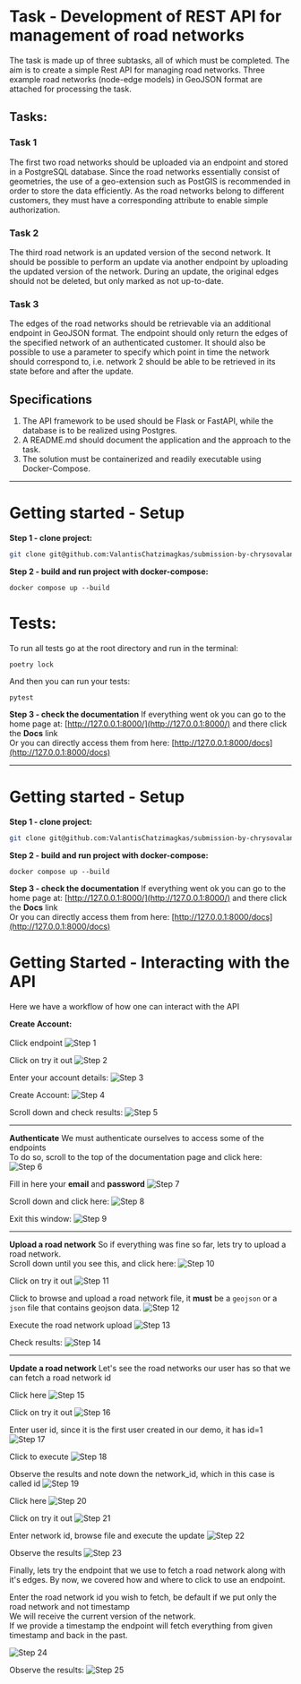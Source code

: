 # Task - Development of REST API for management of road networks
The task is made up of three subtasks, all of which must be completed. The aim is to create a simple Rest API for managing road networks. Three example road networks (node-edge models) in GeoJSON format are attached for processing the task.


## Tasks:
### Task 1

The first two road networks should be uploaded via an endpoint and stored in a PostgreSQL database. Since the road networks essentially consist of geometries, the use of a geo-extension such as PostGIS is recommended in order to store the data efficiently. As the road networks belong to different customers, they must have a corresponding attribute to enable simple authorization.

### Task 2

The third road network is an updated version of the second network. It should be possible to perform an update via another endpoint by uploading the updated version of the network. During an update, the original edges should not be deleted, but only marked as not up-to-date.

### Task 3

The edges of the road networks should be retrievable via an additional endpoint in GeoJSON format. The endpoint should only return the edges of the specified network of an authenticated customer. It should also be possible to use a parameter to specify which point in time the network should correspond to, i.e. network 2 should be able to be retrieved in its state before and after the update.


## Specifications


1. The API framework to be used should be Flask or FastAPI, while the database is to be realized using Postgres.
2. A README.md should document the application and the approach to the task.
3. The solution must be containerized and readily executable using Docker-Compose.

---

# Getting started - Setup
**Step 1 - clone project:**
```bash
git clone git@github.com:ValantisChatzimagkas/submission-by-chrysovalantis-chatzimagkas.git
```

**Step 2 - build and run project with docker-compose:**
```
docker compose up --build
```
# Tests:

To run all tests go at the root directory and run in the terminal:
```commandline
poetry lock
```

And then you can run your tests:
```commandline
pytest
```



**Step 3 -  check the documentation**
If everything went ok you can go to the home page at: [http://127.0.0.1:8000/](http://127.0.0.1:8000/) and there click the **Docs** link<br>
Or you can directly access them from here: [http://127.0.0.1:8000/docs](http://127.0.0.1:8000/docs)




---

# Getting started - Setup
**Step 1 - clone project:**
```bash
git clone git@github.com:ValantisChatzimagkas/submission-by-chrysovalantis-chatzimagkas.git
```

**Step 2 - build and run project with docker-compose:**
```
docker compose up --build
```

**Step 3 -  check the documentation**
If everything went ok you can go to the home page at: [http://127.0.0.1:8000/](http://127.0.0.1:8000/) and there click the **Docs** link<br>
Or you can directly access them from here: [http://127.0.0.1:8000/docs](http://127.0.0.1:8000/docs)


# Getting Started - Interacting with the API
Here we have a workflow of how one can interact with the API

**Create Account:** 
<br><br>
Click endpoint
![Step 1](screenshots/create_account_step_1.png)

Click on try it out
![Step 2](screenshots/create_account_step_2.png)

Enter your account details:
![Step 3](screenshots/create_account_step_3.png)

Create Account:
![Step 4](screenshots/create_account_step_4.png)

Scroll down and check results:
![Step 5](screenshots/create_account_step_5.png)

---

**Authenticate**
We must authenticate ourselves to access some of the endpoints<br>
To do so, scroll to the top of the documentation page and click here:
![Step 6](screenshots/authenticate_step_1.png)


Fill in here your **email** and **password**
![Step 7](screenshots/authenticate_step_2.png)


Scroll down and click here:
![Step 8](screenshots/authenticate_step_3.png)

Exit this window:
![Step 9](screenshots/authenticate_step_4.png)

---

**Upload a road network**
So if everything was fine so far, lets try to upload a road network.<br>
Scroll down until you see this, and click here:
![Step 10](screenshots/Upload_road_network_step_1.png)

Click on try it out
![Step 11](screenshots/Upload_road_network_step_2.png)


Click to browse and upload a road network file, it **must** be a `geojson` or a `json` 
file that contains geojson data.
![Step 12](screenshots/Upload_road_network_step_3.png)

Execute the road network upload
![Step 13](screenshots/Upload_road_network_step_4.png)

Check results:
![Step 14](screenshots/Upload_road_network_step_5.png)

---

**Update a road network**
Let's see the road networks our user has so that we can fetch a road network id

Click here
![Step 15](screenshots/Update_network_step_1.png)

Click on try it out
![Step 16](screenshots/Update_network_step_2.png)

Enter user id, since it is the first user created in our demo, it has id=1
![Step 17](screenshots/Update_network_step_3.png)

Click to execute
![Step 18](screenshots/Update_network_step_4.png)

Observe the results and note down the network_id, which in this case is called id
![Step 19](screenshots/Update_network_step_5.png)

Click here
![Step 20](screenshots/Update_network_step_6.png)

Click on try it out
![Step 21](screenshots/Update_network_step_7.png)

Enter network id, browse file and execute the update
![Step 22](screenshots/Update_network_step_8.png)

Observe the results
![Step 23](screenshots/Update_network_step_9.png)

Finally, lets try the endpoint that we use to fetch a road network along with it's edges.
By now, we covered how and where to click to use an endpoint.

Enter the road network id you wish to fetch, be default if we put only the road network and not timestamp<br>
We will receive the current version of the network.<br>
If we provide a timestamp the endpoint will fetch everything from given timestamp and back in the past.

![Step 24](screenshots/Get_road_network_1.png)

Observe the results:
![Step 25](screenshots/Get_road_network_2.png)

